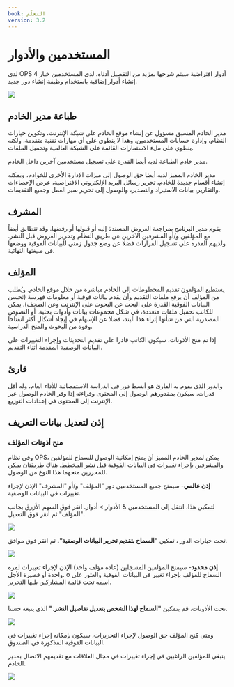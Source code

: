 ```yaml
---
book: التعلّم
version: 3.2
---
```


# المستخدمين والأدوار

لدى OPS 4 أدوار افتراضية سيتم شرحها بمزيد من التفصيل أدناه. لدى المستخدمين خيار إنشاء أدوار إضافية باستخدام وظيفة إنشاء دور جديد.

![](./assets/learning-ops-users-and-roles-roles.png)

## طباعة مدير الخادم

مدير الخادم المسبق مسؤول عن إنشاء موقع الخادم على شبكة الإنترنت، وتكوين خيارات النظام، وإدارة حسابات المستخدمين. وهذا لا ينطوي على أي مهارات تقنية متقدمة، ولكنه ينطوي على ملء الاستمارات القائمة على الشبكة العالمية وتحميل الملفات.

مدير خادم الطباعة لديه أيضا القدرة على تسجيل مستخدمين آخرين داخل الخادم.

مدير الخادم المميز لديه أيضا حق الوصول إلى ميزات الإدارة الأخرى للخوادم، ويمكنه إنشاء أقسام جديدة للخادم، تحرير رسائل البريد الإلكتروني الافتراضية، عرض الإحصاءات والتقارير، بيانات الاستيراد والتصدير، والوصول إلى تحرير سير العمل وجميع التقديمات.

## المشرف

يقوم مدير البرنامج بمراجعة العروض المسندة إليه أو قبولها أو رفضها. وقد تتطابق أيضاً مع المؤلفين و/أو المشرفين الآخرين عن طريق النظام وتحرير العروض قبل النشر. ولديهم القدرة على تسجيل القرارات فضلا عن وضع جدول زمني للبيانات الفوقية ووضعها في صيغتها النهائية.

## المؤلف

يستطيع المؤلفون تقديم المخطوطات إلى الخادم مباشرة من خلال موقع الخادم. ويُطلب من المؤلف أن يرفع ملفات التقديم وأن يقدم بيانات فوقية أو معلومات فهرسة (تحسن البيانات الفوقية القدرة على البحث عن البحوث على الإنترنت وعن الصحف). يمكن للكاتب تحميل ملفات متعددة، في شكل مجموعات بيانات وأدوات بحثية. أو النصوص المصدرية التي من شأنها إثراء هذا البند، فضلا عن الإسهام في إيجاد أشكال أكثر انفتاحا وقوة من البحوث والمنح الدراسية.

إذا تم منح الأذونات، سيكون الكاتب قادرا على تقديم التحديثات وإجراء التغييرات على البيانات الوصفية المقدمة أثناء التقديم.

## قارئ

والدور الذي يقوم به القارئ هو أبسط دور في الدراسة الاستقصائية للأداء العام، وله أقل قدرات. سيكون بمقدورهم الوصول إلى المحتوى وقراءته إذا وفر الخادم الوصول عبر الإنترنت إلى المحتوى في إعدادات التوزيع.

## إذن لتعديل بيانات التعريف

### منح أذونات المؤلف

وفي نظام OPS، يمكن لمدير الخادم المميز أن يمنح إمكانية الوصول للسماح للمؤلفين والمشرفين بإجراء تغييرات في البيانات الفوقية قبل نشر المخطط. هناك طريقتان يمكن للمحررين منحهما هذا النوع من الوصول.

**إذن عالمي**- سيمنح جميع المستخدمين دور "المؤلف" و/أو "المشرف" الإذن لإجراء تغييرات في البيانات الوصفية.

لتمكين هذا، انتقل إلى المستخدمين & الأدوار > أدوار. انقر فوق السهم الأزرق بجانب "المؤلف" ثم انقر فوق التعديل.

![](./assets/learning-ops-users-and-roles-global-metadata-permission.png)

تحت خيارات الدور ، تمكين **"السماح بتقديم تحرير البيانات الوصفية".** ثم انقر فوق موافق.

![](./assets/learning-ops-users-and-roles-edit-author-permission.png)

**إذن محدود**- سيمنح المؤلفين المسجلين (عادة مؤلف واحد) الإذن لإجراء تغييرات لمرة واحدة أو قصيرة الأجل. o السماح للمؤلف بإجراء تغيير في البيانات الفوقية والعثور على اسمه تحت قائمة المشاركين يليها التحرير.

![](./assets/learning-ops-users-and-roles-limited-metadata-permission.png)

تحت الأذونات، قم بتمكين **"السماح لهذا الشخص بتعديل تفاصيل النشر."** الذي يتبعه حسنا.

![](./assets/learning-ops-users-and-roles-edit-limited-metadata-permission.png)

ومتى مُنح المؤلف حق الوصول لإجراء التحريرات، سيكون بإمكانه إجراء تغييرات في البيانات الفوقية المذكورة في الصندوق.

ينبغي للمؤلفين الراغبين في إجراء تغييرات في مجال العلاقات مع تقديمهم الاتصال بمدير الخادم.

![](./assets/learning-ops-users-and-roles-authors-change-relation.png)
